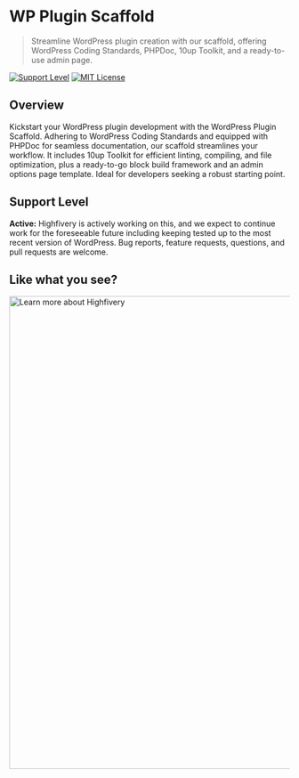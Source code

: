 # WP Plugin Scaffold

> Streamline WordPress plugin creation with our scaffold, offering WordPress Coding Standards, PHPDoc, 10up Toolkit, and a ready-to-use admin page.

[![Support Level](https://img.shields.io/badge/support-active-green.svg)](#support-level) [![MIT License](https://img.shields.io/github/license/Highfivery/wp-plugin-scaffold.svg)](https://github.com/Highfivery/wp-plugin-scaffold/blob/trunk/LICENSE.md)

## Overview

Kickstart your WordPress plugin development with the WordPress Plugin Scaffold. Adhering to WordPress Coding Standards and equipped with PHPDoc for seamless documentation, our scaffold streamlines your workflow. It includes 10up Toolkit for efficient linting, compiling, and file optimization, plus a ready-to-go block build framework and an admin options page template. Ideal for developers seeking a robust starting point.

## Support Level

**Active:** Highfivery is actively working on this, and we expect to continue work for the foreseeable future including keeping tested up to the most recent version of WordPress.  Bug reports, feature requests, questions, and pull requests are welcome.

## Like what you see?

<a href="https://highfivery.com/contact"><img src="https://dashboard.highfivery.com/wp-content/uploads/2023/07/open-source-banner.png" width="850" alt="Learn more about Highfivery"></a>
